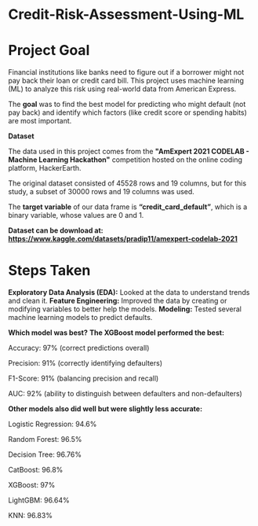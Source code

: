 # Credit-Risk-Assessment-Using-ML

# Project Goal
Financial institutions like banks need to figure out if a borrower might not pay back their loan or credit card bill. This project uses machine learning (ML) to analyze this risk using real-world data from American Express.

The **goal** was to find the best model for predicting who might default (not pay back) and identify which factors (like credit score or spending habits) are most important.

**Dataset**

The data used in this project comes from the **"AmExpert 2021 CODELAB - Machine Learning Hackathon"** competition hosted on the online coding platform, HackerEarth.

The original dataset consisted of 45528 rows and 19 columns, but for this study, a subset of 30000 rows and 19 columns was used.

The **target variable** of our data frame is **“credit_card_default”**, which is a binary variable, whose values are 0 and 1.

**Dataset can be download at: https://www.kaggle.com/datasets/pradip11/amexpert-codelab-2021**

# Steps Taken
**Exploratory Data Analysis (EDA):** Looked at the data to understand trends and clean it.
**Feature Engineering:** Improved the data by creating or modifying variables to better help the models.
**Modeling:** Tested several machine learning models to predict defaults.


**Which model was best?**
**The XGBoost model performed the best:**

Accuracy: 97% (correct predictions overall)

Precision: 91% (correctly identifying defaulters)

F1-Score: 91% (balancing precision and recall)

AUC: 92% (ability to distinguish between defaulters and non-defaulters)

**Other models also did well but were slightly less accurate:**

Logistic Regression: 94.6%

Random Forest: 96.5%

Decision Tree: 96.76%

CatBoost: 96.8%

XGBoost: 97%

LightGBM: 96.64%

KNN: 96.83%


